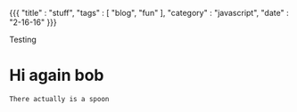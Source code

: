 {{{
  "title" : "stuff",
  "tags"  : [ "blog", "fun" ],
  "category" : "javascript",
  "date" : "2-16-16"
}}}

Testing

# Hi again bob

<!--more-->

`There actually is a spoon`